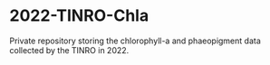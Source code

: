 # 2022-TINRO-Chla
Private repository storing the chlorophyll-a and phaeopigment data collected by the TINRO in 2022.

